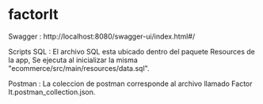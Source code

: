 # factorIt

Swagger : http://localhost:8080/swagger-ui/index.html#/

Scripts SQL : El archivo SQL esta ubicado dentro del paquete Resources de la app, Se ejecuta al inicializar la misma "ecommerce/src/main/resources/data.sql".

Postman : La coleccion de postman corresponde al archivo llamado Factor It.postman_collection.json.
